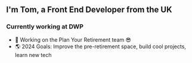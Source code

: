 ## I'm Tom, a Front End Developer from the UK

### Currently working at DWP
- 💼 Working on the Plan Your Retirement team 😎
- 🌎 2024 Goals: Improve the pre-retirement space, build cool projects, learn new tech
